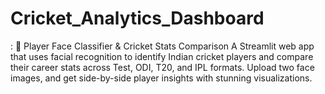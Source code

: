 # Cricket_Analytics_Dashboard
:  🧠 Player Face Classifier &amp; Cricket Stats Comparison A Streamlit web app that uses facial recognition to identify Indian cricket players and compare their career stats across Test, ODI, T20, and IPL formats. Upload two face images, and get side-by-side player insights with stunning visualizations.

